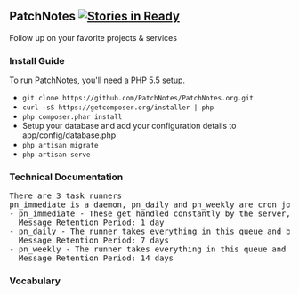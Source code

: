 ## PatchNotes [![Stories in Ready](https://badge.waffle.io/PatchNotes/PatchNotes.org.png?label=ready)](http://waffle.io/PatchNotes/PatchNotes.org)
Follow up on your favorite projects & services



### Install Guide
To run PatchNotes, you'll need a PHP 5.5 setup.

 - `git clone https://github.com/PatchNotes/PatchNotes.org.git`
 - `curl -sS https://getcomposer.org/installer | php`
 - `php composer.phar install`
 - Setup your database and add your configuration details to app/config/database.php
 - `php artisan migrate`
 - `php artisan serve`


### Technical Documentation
<pre>
There are 3 task runners
pn_immediate is a daemon, pn_daily and pn_weekly are cron jobs
- pn_immediate - These get handled constantly by the server, not in batches.
  Message Retention Period: 1 day
- pn_daily - The runner takes everything in this queue and batches it together per project
  Message Retention Period: 7 days
- pn_weekly - The runner takes everything in this queue and batches it together per project
  Message Retention Period: 14 days
</pre>

### Vocabulary

